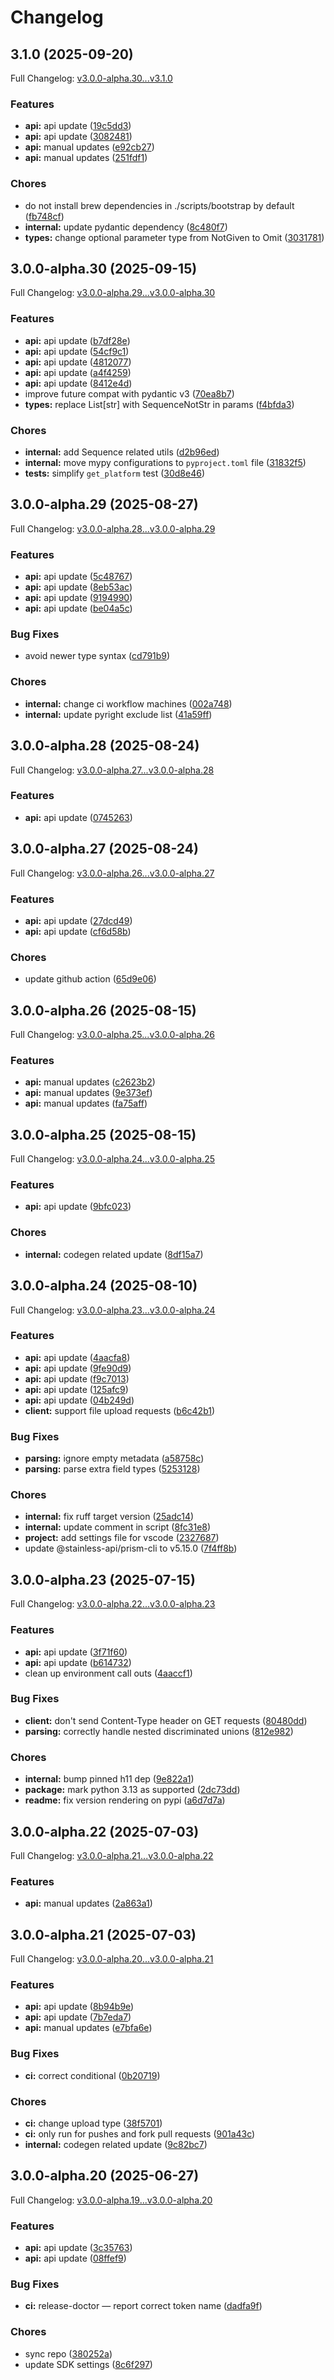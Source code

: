 # Changelog

## 3.1.0 (2025-09-20)

Full Changelog: [v3.0.0-alpha.30...v3.1.0](https://github.com/supermemoryai/python-sdk/compare/v3.0.0-alpha.30...v3.1.0)

### Features

* **api:** api update ([19c5dd3](https://github.com/supermemoryai/python-sdk/commit/19c5dd364b496d9a7858e1764000aba6d71613c6))
* **api:** api update ([3082481](https://github.com/supermemoryai/python-sdk/commit/30824814233753584a89c56a2efb69d72995be02))
* **api:** manual updates ([e92cb27](https://github.com/supermemoryai/python-sdk/commit/e92cb27550c2190a6804a2865ae359ff79fa1866))
* **api:** manual updates ([251fdf1](https://github.com/supermemoryai/python-sdk/commit/251fdf116f5f1b0c1ecfb74bef94ba08f7921dca))


### Chores

* do not install brew dependencies in ./scripts/bootstrap by default ([fb748cf](https://github.com/supermemoryai/python-sdk/commit/fb748cf2375b1ce1eddd2584503e81d3b8386443))
* **internal:** update pydantic dependency ([8c480f7](https://github.com/supermemoryai/python-sdk/commit/8c480f70cf3d0e55c4c5bc3b77d83bd6b21c4fdf))
* **types:** change optional parameter type from NotGiven to Omit ([3031781](https://github.com/supermemoryai/python-sdk/commit/30317810d7089dbdf59f5e143bd66b1a0495b2b6))

## 3.0.0-alpha.30 (2025-09-15)

Full Changelog: [v3.0.0-alpha.29...v3.0.0-alpha.30](https://github.com/supermemoryai/python-sdk/compare/v3.0.0-alpha.29...v3.0.0-alpha.30)

### Features

* **api:** api update ([b7df28e](https://github.com/supermemoryai/python-sdk/commit/b7df28ec025c70d7b8e1544aa1ef0262c0be8a03))
* **api:** api update ([54cf9c1](https://github.com/supermemoryai/python-sdk/commit/54cf9c13bf3ff378dd6a19a15c9e343e822ab99a))
* **api:** api update ([4812077](https://github.com/supermemoryai/python-sdk/commit/48120771b2476f2d2863a1614edc222e863ddde4))
* **api:** api update ([a4f4259](https://github.com/supermemoryai/python-sdk/commit/a4f425943298762bdfb7f3b0421f8d56d2e1473c))
* **api:** api update ([8412e4d](https://github.com/supermemoryai/python-sdk/commit/8412e4d06b0225fd3707a55b743c401d87b1c0aa))
* improve future compat with pydantic v3 ([70ea8b7](https://github.com/supermemoryai/python-sdk/commit/70ea8b7206b2e8db3d86f5a1674e7dd2f7a7e67b))
* **types:** replace List[str] with SequenceNotStr in params ([f4bfda3](https://github.com/supermemoryai/python-sdk/commit/f4bfda34d40ca947eae6a32ea323dafeddf51484))


### Chores

* **internal:** add Sequence related utils ([d2b96ed](https://github.com/supermemoryai/python-sdk/commit/d2b96ed43577a3d046ffea7cbc87ba6b877beba7))
* **internal:** move mypy configurations to `pyproject.toml` file ([31832f5](https://github.com/supermemoryai/python-sdk/commit/31832f5046f7b6384c1bb506680319890e3a5194))
* **tests:** simplify `get_platform` test ([30d8e46](https://github.com/supermemoryai/python-sdk/commit/30d8e464a5d8ceb5cec41a6197c291962b78b0b5))

## 3.0.0-alpha.29 (2025-08-27)

Full Changelog: [v3.0.0-alpha.28...v3.0.0-alpha.29](https://github.com/supermemoryai/python-sdk/compare/v3.0.0-alpha.28...v3.0.0-alpha.29)

### Features

* **api:** api update ([5c48767](https://github.com/supermemoryai/python-sdk/commit/5c48767f77b0daf362be422e6d2d8843c15692b3))
* **api:** api update ([8eb53ac](https://github.com/supermemoryai/python-sdk/commit/8eb53ac4b04fae2f656d82c2c36c01e6583a08e0))
* **api:** api update ([9194990](https://github.com/supermemoryai/python-sdk/commit/9194990dfbe4e8b9a3fe145095ae65c1cab1b342))
* **api:** api update ([be04a5c](https://github.com/supermemoryai/python-sdk/commit/be04a5cf50c9af30b04e43128a860a93305f401a))


### Bug Fixes

* avoid newer type syntax ([cd791b9](https://github.com/supermemoryai/python-sdk/commit/cd791b97c02fe5728e54482097c846557ab0d555))


### Chores

* **internal:** change ci workflow machines ([002a748](https://github.com/supermemoryai/python-sdk/commit/002a748ddf690fcaeab905c622fe598ddc0f6629))
* **internal:** update pyright exclude list ([41a59ff](https://github.com/supermemoryai/python-sdk/commit/41a59ff7fb26bd419f747265c00a99ad750833d0))

## 3.0.0-alpha.28 (2025-08-24)

Full Changelog: [v3.0.0-alpha.27...v3.0.0-alpha.28](https://github.com/supermemoryai/python-sdk/compare/v3.0.0-alpha.27...v3.0.0-alpha.28)

### Features

* **api:** api update ([0745263](https://github.com/supermemoryai/python-sdk/commit/074526384ea43d5323feeb2101054e0515002169))

## 3.0.0-alpha.27 (2025-08-24)

Full Changelog: [v3.0.0-alpha.26...v3.0.0-alpha.27](https://github.com/supermemoryai/python-sdk/compare/v3.0.0-alpha.26...v3.0.0-alpha.27)

### Features

* **api:** api update ([27dcd49](https://github.com/supermemoryai/python-sdk/commit/27dcd49c6bbf1c4c1bc11acc02c852a8849f158a))
* **api:** api update ([cf6d58b](https://github.com/supermemoryai/python-sdk/commit/cf6d58befc0f976222f875eb74594b64a4e36803))


### Chores

* update github action ([65d9e06](https://github.com/supermemoryai/python-sdk/commit/65d9e06acc7a7cbabefb2625c4404848681c0e03))

## 3.0.0-alpha.26 (2025-08-15)

Full Changelog: [v3.0.0-alpha.25...v3.0.0-alpha.26](https://github.com/supermemoryai/python-sdk/compare/v3.0.0-alpha.25...v3.0.0-alpha.26)

### Features

* **api:** manual updates ([c2623b2](https://github.com/supermemoryai/python-sdk/commit/c2623b2b645eefd7e2cbb5027eb5a46cee7b62eb))
* **api:** manual updates ([9e373ef](https://github.com/supermemoryai/python-sdk/commit/9e373ef0b585eb15cb04b95a1bab46c8c102970c))
* **api:** manual updates ([fa75aff](https://github.com/supermemoryai/python-sdk/commit/fa75affffb701259be14445da95c77a1cdde512b))

## 3.0.0-alpha.25 (2025-08-15)

Full Changelog: [v3.0.0-alpha.24...v3.0.0-alpha.25](https://github.com/supermemoryai/python-sdk/compare/v3.0.0-alpha.24...v3.0.0-alpha.25)

### Features

* **api:** api update ([9bfc023](https://github.com/supermemoryai/python-sdk/commit/9bfc023373df244fa4d45c12ad31fe5ca2bddc8b))


### Chores

* **internal:** codegen related update ([8df15a7](https://github.com/supermemoryai/python-sdk/commit/8df15a767ca5007ee34b4b7b1bc39e1961203c80))

## 3.0.0-alpha.24 (2025-08-10)

Full Changelog: [v3.0.0-alpha.23...v3.0.0-alpha.24](https://github.com/supermemoryai/python-sdk/compare/v3.0.0-alpha.23...v3.0.0-alpha.24)

### Features

* **api:** api update ([4aacfa8](https://github.com/supermemoryai/python-sdk/commit/4aacfa8f2e35f50ab9ac01c4ae9b5086b8dc2230))
* **api:** api update ([9fe90d9](https://github.com/supermemoryai/python-sdk/commit/9fe90d99035348910c215cb196a27390b7c595d3))
* **api:** api update ([f9c7013](https://github.com/supermemoryai/python-sdk/commit/f9c70137f404d7638d6e77dbf360a276877a55a5))
* **api:** api update ([125afc9](https://github.com/supermemoryai/python-sdk/commit/125afc957cab83c2a0c75ba003479b09e5e0f63c))
* **api:** api update ([04b249d](https://github.com/supermemoryai/python-sdk/commit/04b249d0a09d2fcbd8aecd08bcfc6ff89673fb75))
* **client:** support file upload requests ([b6c42b1](https://github.com/supermemoryai/python-sdk/commit/b6c42b10e8412ccc5dbbed23d86c36598319df00))


### Bug Fixes

* **parsing:** ignore empty metadata ([a58758c](https://github.com/supermemoryai/python-sdk/commit/a58758ce1f1ae0c87d0fa3bea43367bb2d198891))
* **parsing:** parse extra field types ([5253128](https://github.com/supermemoryai/python-sdk/commit/5253128de66dc303f8c9e4d295f133f24f770d95))


### Chores

* **internal:** fix ruff target version ([25adc14](https://github.com/supermemoryai/python-sdk/commit/25adc1412380631fa8ce53034b519e819b45dec3))
* **internal:** update comment in script ([8fc31e8](https://github.com/supermemoryai/python-sdk/commit/8fc31e8cb2058d8bb4da67c5aebbac421474c3b8))
* **project:** add settings file for vscode ([2327687](https://github.com/supermemoryai/python-sdk/commit/232768766d49d14af45667f08ad66b890cc6a230))
* update @stainless-api/prism-cli to v5.15.0 ([7f4ff8b](https://github.com/supermemoryai/python-sdk/commit/7f4ff8b2712055be8a6100a2c132b514cf7e2e6d))

## 3.0.0-alpha.23 (2025-07-15)

Full Changelog: [v3.0.0-alpha.22...v3.0.0-alpha.23](https://github.com/supermemoryai/python-sdk/compare/v3.0.0-alpha.22...v3.0.0-alpha.23)

### Features

* **api:** api update ([3f71f60](https://github.com/supermemoryai/python-sdk/commit/3f71f60954dedc0a91e1859df48c5c3ca0a47c88))
* **api:** api update ([b614732](https://github.com/supermemoryai/python-sdk/commit/b61473253183d434613b0aeb631376262d22cb0c))
* clean up environment call outs ([4aaccf1](https://github.com/supermemoryai/python-sdk/commit/4aaccf17ae31c04f3097fe04a6a081171fc725d1))


### Bug Fixes

* **client:** don't send Content-Type header on GET requests ([80480dd](https://github.com/supermemoryai/python-sdk/commit/80480dd46271dc5136f39c5ff1315555b8d51e31))
* **parsing:** correctly handle nested discriminated unions ([812e982](https://github.com/supermemoryai/python-sdk/commit/812e982cbba93e197d4cd3cf8bdfa710e7830a78))


### Chores

* **internal:** bump pinned h11 dep ([9e822a1](https://github.com/supermemoryai/python-sdk/commit/9e822a16ce8cf30791abf6384e2e3205233eeaba))
* **package:** mark python 3.13 as supported ([2dc73dd](https://github.com/supermemoryai/python-sdk/commit/2dc73dd51ac30fa4d6b2d370b7411857518c1ddd))
* **readme:** fix version rendering on pypi ([a6d7d7a](https://github.com/supermemoryai/python-sdk/commit/a6d7d7a100680cfaa03138542f60b7b7407ad347))

## 3.0.0-alpha.22 (2025-07-03)

Full Changelog: [v3.0.0-alpha.21...v3.0.0-alpha.22](https://github.com/supermemoryai/python-sdk/compare/v3.0.0-alpha.21...v3.0.0-alpha.22)

### Features

* **api:** manual updates ([2a863a1](https://github.com/supermemoryai/python-sdk/commit/2a863a166b5c39208ef910d84530a27898ed0c71))

## 3.0.0-alpha.21 (2025-07-03)

Full Changelog: [v3.0.0-alpha.20...v3.0.0-alpha.21](https://github.com/supermemoryai/python-sdk/compare/v3.0.0-alpha.20...v3.0.0-alpha.21)

### Features

* **api:** api update ([8b94b9e](https://github.com/supermemoryai/python-sdk/commit/8b94b9e043564f8daf605289683270dba97ca323))
* **api:** api update ([7b7eda7](https://github.com/supermemoryai/python-sdk/commit/7b7eda703a9d3dcf9b235a5045829c69147240c6))
* **api:** manual updates ([e7bfa6e](https://github.com/supermemoryai/python-sdk/commit/e7bfa6ef5804b758d3da98206ee643f9ae44ce0a))


### Bug Fixes

* **ci:** correct conditional ([0b20719](https://github.com/supermemoryai/python-sdk/commit/0b20719ce022a872dd7334587317235b7a5562c3))


### Chores

* **ci:** change upload type ([38f5701](https://github.com/supermemoryai/python-sdk/commit/38f5701dff0cc09b4a42d1c86e6250ed4695783d))
* **ci:** only run for pushes and fork pull requests ([901a43c](https://github.com/supermemoryai/python-sdk/commit/901a43c0c06fb8ed2ee2cfc3c56d44002b108a06))
* **internal:** codegen related update ([9c82bc7](https://github.com/supermemoryai/python-sdk/commit/9c82bc7c2fff3e85ec8a8d3278b04741bedaf7d3))

## 3.0.0-alpha.20 (2025-06-27)

Full Changelog: [v3.0.0-alpha.19...v3.0.0-alpha.20](https://github.com/supermemoryai/python-sdk/compare/v3.0.0-alpha.19...v3.0.0-alpha.20)

### Features

* **api:** api update ([3c35763](https://github.com/supermemoryai/python-sdk/commit/3c357637aab2e68e3a80e33b9f721c3a8182483a))
* **api:** api update ([08ffef9](https://github.com/supermemoryai/python-sdk/commit/08ffef95b8f7be8ce8a57ba2fe2761653cd42e5d))


### Bug Fixes

* **ci:** release-doctor — report correct token name ([dadfa9f](https://github.com/supermemoryai/python-sdk/commit/dadfa9f74851fc81e5af92e47c41115bee87aad7))


### Chores

* sync repo ([380252a](https://github.com/supermemoryai/python-sdk/commit/380252a9cb2d9c723b5c6b36a33573c462e48049))
* update SDK settings ([8c6f297](https://github.com/supermemoryai/python-sdk/commit/8c6f297fc2b8f7a6b600205a5c313767a99612cb))
